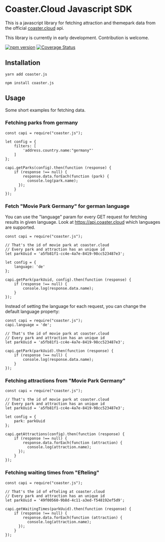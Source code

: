 # Coaster.Cloud Javascript SDK
This is a javascript library for fetching attraction and themepark data from the
official [coaster.cloud](https://coaster.cloud) api.

This library is currently in early development. Contribution is welcome.

[![npm version](https://badge.fury.io/js/coaster.js.svg)](https://badge.fury.io/js/coaster.js)
[![Coverage Status](https://coveralls.io/repos/github/migo315/coaster.js/badge.svg?branch=master)](https://coveralls.io/github/migo315/coaster.js?branch=master)

## Installation
```
yarn add coaster.js
```

```
npm install coaster.js
```

## Usage
Some short examples for fetching data.

### Fetching parks from germany
```
const capi = require("coaster.js");

let config = {
    filters: [
        'address.country.name:"germany"'
    ]
};

capi.getParks(config).then(function (response) {
    if (response !== null) {
        response.data.forEach(function (park) {
          console.log(park.name);
      });
    }
});
```

### Fetch "Movie Park Germany" for german language
You can use the "language" param for every GET request for fetching results in given language.
Look at https://api.coaster.cloud which languages are supported.

```
const capi = require("coaster.js");

// That's the id of movie park at coaster.cloud
// Every park and attraction has an unique id
let parkUuid = 'a5fb81f1-cc4e-4a7e-8419-98cc523487e3';

let config = {
    language: 'de'
};

capi.getPark(parkUuid, config).then(function (response) {
    if (response !== null) {
        console.log(response.data.name);
    }
});
```

Instead of setting the language for each request, you can change the default language property:

```
const capi = require("coaster.js");
capi.language = 'de';

// That's the id of movie park at coaster.cloud
// Every park and attraction has an unique id
let parkUuid = 'a5fb81f1-cc4e-4a7e-8419-98cc523487e3';

capi.getPark(parkUuid).then(function (response) {
    if (response !== null) {
        console.log(response.data.name);
    }
});
```

### Fetching attractions from "Movie Park Germany"
```
const capi = require("coaster.js");

// That's the id of movie park at coaster.cloud
// Every park and attraction has an unique id
let parkUuid = 'a5fb81f1-cc4e-4a7e-8419-98cc523487e3';

let config = {
    park: parkUuid
};

capi.getAttractions(config).then(function (response) {
    if (response !== null) {
        response.data.forEach(function (attraction) {
          console.log(attraction.name);
      });
    }
});
```

### Fetching waiting times from "Efteling"
```
const capi = require("coaster.js");

// That's the id of efteling at coaster.cloud
// Every park and attraction has an unique id
let parkUuid = '49f00560-9b8d-4c11-a3ed-f548192ef5d9';

capi.getWaitingTimes(parkUuid).then(function (response) {
    if (response !== null) {
        response.data.forEach(function (attraction) {
          console.log(attraction.name);
      });
    }
});
```
